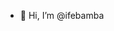 - 👋 Hi, I’m @ifebamba


<!---
ifebamba/ifebamba is a ✨ special ✨ repository because its `README.md` (this file) appears on your GitHub profile.
You can click the Preview link to take a look at your changes.
--->
